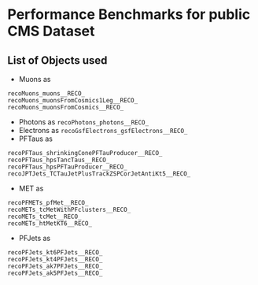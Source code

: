 # Performance Benchmarks for public CMS Dataset

## List of Objects used
- Muons as 
```
recoMuons_muons__RECO_
recoMuons_muonsFromCosmics1Leg__RECO_ 
recoMuons_muonsFromCosmics__RECO_
```
- Photons as ```recoPhotons_photons__RECO_```
- Electrons as ```recoGsfElectrons_gsfElectrons__RECO_```
- PFTaus as 
```
recoPFTaus_shrinkingConePFTauProducer__RECO_
recoPFTaus_hpsTancTaus__RECO_
recoPFTaus_hpsPFTauProducer__RECO_
recoJPTJets_TCTauJetPlusTrackZSPCorJetAntiKt5__RECO_
```
- MET as 
```
recoPFMETs_pfMet__RECO_
recoMETs_tcMetWithPFclusters__RECO_
recoMETs_tcMet__RECO_
recoMETs_htMetKT6__RECO_
```
- PFJets as 
```
recoPFJets_kt6PFJets__RECO_
recoPFJets_kt4PFJets__RECO_
recoPFJets_ak7PFJets__RECO_
recoPFJets_ak5PFJets__RECO_
```
